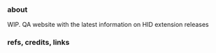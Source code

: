 ### about

WIP. QA website with the latest information on HID extension releases

### refs, credits, links

